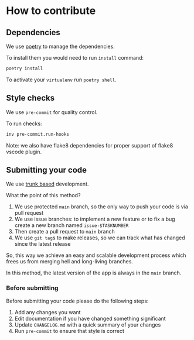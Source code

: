# How to contribute

## Dependencies

We use [poetry](https://github.com/python-poetry/poetry) to manage the dependencies.

To install them you would need to run `install` command:

```bash
poetry install
```

To activate your `virtualenv` run `poetry shell`.

## Style checks

We use `pre-commit` for quality control.

To run checks:

```bash
inv pre-commit.run-hooks
```

Note: we also have flake8 dependencies for proper support of flake8 vscode
plugin.

## Submitting your code

We use [trunk based](https://trunkbaseddevelopment.com/) development.

What the point of this method?

1. We use protected `main` branch,
   so the only way to push your code is via pull request
2. We use issue branches: to implement a new feature or to fix a bug
   create a new branch named `issue-$TASKNUMBER`
3. Then create a pull request to `main` branch
4. We use `git tag`s to make releases, so we can track what has changed
   since the latest release

So, this way we achieve an easy and scalable development process
which frees us from merging hell and long-living branches.

In this method, the latest version of the app is always in the `main` branch.

### Before submitting

Before submitting your code please do the following steps:

1. Add any changes you want
2. Edit documentation if you have changed something significant
3. Update `CHANGELOG.md` with a quick summary of your changes
4. Run `pre-commit` to ensure that style is correct
